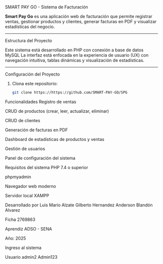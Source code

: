 SMART PAY GO - Sistema de Facturación

**Smart Pay Go** es una aplicación web de facturación que permite registrar ventas, gestionar productos y clientes, generar facturas en PDF y visualizar estadísticas del negocio.

---

Estructura del Proyecto

Este sistema está desarrollado en PHP con conexión a base de datos MySQL La interfaz está enfocada
en la experiencia de usuario (UX) con navegación intuitiva, tablas dinámicas y visualización de estadísticas.

---

Configuración del Proyecto

1. Clona este repositorio:
   ```bash
   git clone https://https://github.com/SMART-PAY-GO/SPG


Funcionalidades
Registro de ventas

CRUD de productos (crear, leer, actualizar, eliminar)

CRUD de clientes

Generación de facturas en PDF

Dashboard de estadísticas de productos y ventas

Gestión de usuarios

 Panel de configuración del sistema

Requisitos del sistema
PHP 7.4 o superior

phpmyadmin

Navegador web moderno

Servidor local XAMPP

 Desarrollado por
Luis Mario Alzate
Gilberto Hernandez
Anderson Blandón Alvarez

Ficha 2769863

Aprendiz ADSO - SENA

Año: 2025

 Ingreso al sistema

Usuario
admin2
Admin123

